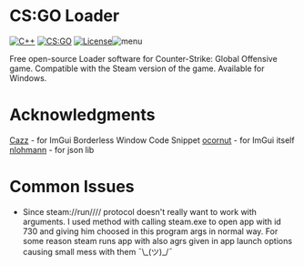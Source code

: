 ﻿# CS:GO Loader

[![C++](https://img.shields.io/badge/language-C%2B%2B-%23f34b7d.svg?style=for-the-badge)](https://en.wikipedia.org/wiki/C%2B%2B) [![CS:GO](https://img.shields.io/badge/game-CS%3AGO-yellow.svg?style=for-the-badge)](https://store.steampowered.com/app/730/CounterStrike_Global_Offensive/) [![License](https://img.shields.io/github/license/Xsintashi/CSGO-Loader?style=for-the-badge)](LICENSE)![menu](https://raw.githubusercontent.com/Xsintashi/CSGO-Loader/main/assets/menu.png)

Free open-source Loader software for Counter-Strike: Global Offensive game. Compatible with the Steam version of the game. Available for Windows.

# Acknowledgments
[Cazz](https://github.com/cazzwastaken) - for ImGui Borderless Window Code Snippet
[ocornut](https://github.com/ocornut) - for ImGui itself
[nlohmann](https://github.com/nlohmann) - for json lib

# Common Issues

 * Since steam://run/<id>//<args>/ protocol doesn't really want to work with arguments. I used method with calling steam.exe to open app with id 730 and giving him choosed in this program args in normal way. For some reason steam runs app with also agrs given in app launch options causing small mess with them ¯\\_(ツ)\_/¯
